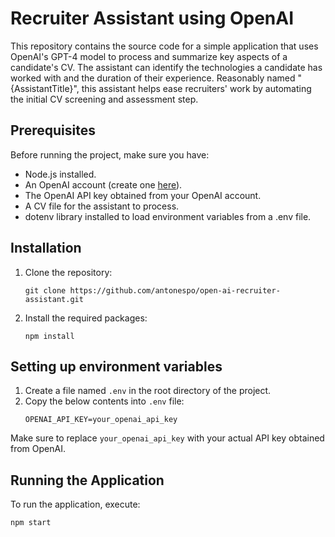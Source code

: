 # Recruiter Assistant using OpenAI

This repository contains the source code for a simple application that uses OpenAI's GPT-4 model to process and summarize key aspects of a candidate's CV. The assistant can identify the technologies a candidate has worked with and the duration of their experience. Reasonably named "{AssistantTitle}", this assistant helps ease recruiters' work by automating the initial CV screening and assessment step.

## Prerequisites

Before running the project, make sure you have:
- Node.js installed.
- An OpenAI account (create one [here](https://beta.openai.com/signup/)).
- The OpenAI API key obtained from your OpenAI account.
- A CV file for the assistant to process.
- dotenv library installed to load environment variables from a .env file.

## Installation

1. Clone the repository:
    ```shell
    git clone https://github.com/antonespo/open-ai-recruiter-assistant.git
    ```

2. Install the required packages:
    ```shell
    npm install
    ```

## Setting up environment variables

1. Create a file named `.env` in the root directory of the project.
2. Copy the below contents into `.env` file:
    ```env
    OPENAI_API_KEY=your_openai_api_key
    ```

Make sure to replace `your_openai_api_key` with your actual API key obtained from OpenAI.

## Running the Application

To run the application, execute:
```shell
npm start
